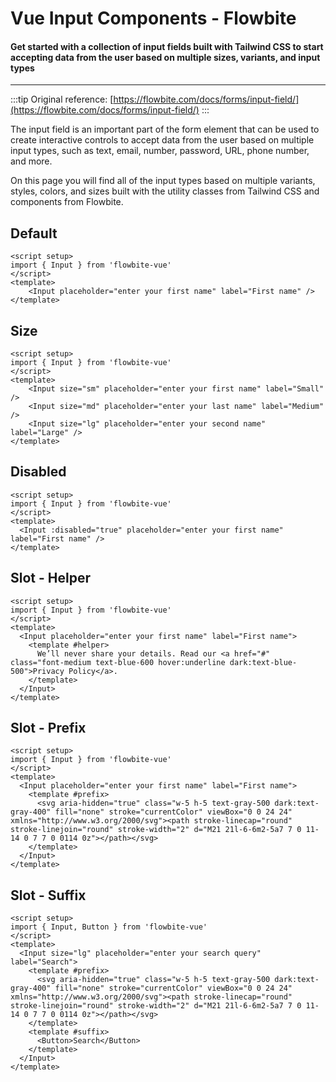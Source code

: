 <script setup>
import InputExample from './input/examples/InputExample.vue';
import InputSizeExample from './input/examples/InputSizeExample.vue';
import InputDisabledExample from './input/examples/InputDisabledExample.vue';
import InputHelperExample from './input/examples/InputHelperExample.vue';
import InputPrefixExample from './input/examples/InputPrefixExample.vue';
import InputSuffixExample from './input/examples/InputSuffixExample.vue'
</script>

# Vue Input Components - Flowbite

#### Get started with a collection of input fields built with Tailwind CSS to start accepting data from the user based on multiple sizes, variants, and input types

---

:::tip
Original reference: [https://flowbite.com/docs/forms/input-field/](https://flowbite.com/docs/forms/input-field/)
:::

The input field is an important part of the form element that can be used to create interactive controls to accept data from the user based on multiple input types, such as text, email, number, password, URL, phone number, and more.

On this page you will find all of the input types based on multiple variants, styles, colors, and sizes built with the utility classes from Tailwind CSS and components from Flowbite.

## Default
```vue
<script setup>
import { Input } from 'flowbite-vue'
</script>
<template>
    <Input placeholder="enter your first name" label="First name" />
</template>
```

<InputExample />

## Size
```vue
<script setup>
import { Input } from 'flowbite-vue'
</script>
<template>
    <Input size="sm" placeholder="enter your first name" label="Small" />
    <Input size="md" placeholder="enter your last name" label="Medium" />
    <Input size="lg" placeholder="enter your second name" label="Large" />
</template>
```

<InputSizeExample />

## Disabled
```vue
<script setup>
import { Input } from 'flowbite-vue'
</script>
<template>
  <Input :disabled="true" placeholder="enter your first name" label="First name" />
</template>
```

<InputDisabledExample />

## Slot - Helper
```vue
<script setup>
import { Input } from 'flowbite-vue'
</script>
<template>
  <Input placeholder="enter your first name" label="First name">
    <template #helper>
      We’ll never share your details. Read our <a href="#" class="font-medium text-blue-600 hover:underline dark:text-blue-500">Privacy Policy</a>.
    </template>
  </Input>
</template>
```

<InputHelperExample />

## Slot - Prefix
```vue
<script setup>
import { Input } from 'flowbite-vue'
</script>
<template>
  <Input placeholder="enter your first name" label="First name">
    <template #prefix>
      <svg aria-hidden="true" class="w-5 h-5 text-gray-500 dark:text-gray-400" fill="none" stroke="currentColor" viewBox="0 0 24 24" xmlns="http://www.w3.org/2000/svg"><path stroke-linecap="round" stroke-linejoin="round" stroke-width="2" d="M21 21l-6-6m2-5a7 7 0 11-14 0 7 7 0 0114 0z"></path></svg>
    </template>
  </Input>
</template>
```

<InputPrefixExample />

## Slot - Suffix
```vue
<script setup>
import { Input, Button } from 'flowbite-vue'
</script>
<template>
  <Input size="lg" placeholder="enter your search query" label="Search">
    <template #prefix>
      <svg aria-hidden="true" class="w-5 h-5 text-gray-500 dark:text-gray-400" fill="none" stroke="currentColor" viewBox="0 0 24 24" xmlns="http://www.w3.org/2000/svg"><path stroke-linecap="round" stroke-linejoin="round" stroke-width="2" d="M21 21l-6-6m2-5a7 7 0 11-14 0 7 7 0 0114 0z"></path></svg>
    </template>
    <template #suffix>
      <Button>Search</Button>
    </template>
  </Input>
</template>
```

<InputSuffixExample />

